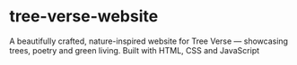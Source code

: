 # tree-verse-website
A beautifully crafted, nature-inspired website for Tree Verse — showcasing trees, poetry and green living. Built with HTML, CSS and JavaScript
